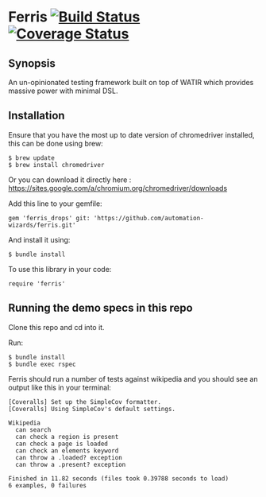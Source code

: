 # Ferris [![Build Status](https://travis-ci.org/automation-wizards/ferris.svg?branch=master)](https://travis-ci.org/automation-wizards/ferris) [![Coverage Status](https://coveralls.io/repos/github/automation-wizards/ferris/badge.svg?branch=master)](https://coveralls.io/github/automation-wizards/ferris?branch=master)

## Synopsis

An un-opinionated testing framework built on top of WATIR which provides massive power with minimal DSL. 

## Installation

Ensure that you have the most up to date version of chromedriver installed, this can be done using brew:

    $ brew update
    $ brew install chromedriver
    
Or you can download it directly here : https://sites.google.com/a/chromium.org/chromedriver/downloads

Add this line to your gemfile:

    gem 'ferris_drops' git: 'https://github.com/automation-wizards/ferris.git'

And install it using:

    $ bundle install
    
To use this library in your code:

    require 'ferris'

## Running the demo specs in this repo

Clone this repo and cd into it.

Run:

    $ bundle install
    $ bundle exec rspec
    
Ferris should run a number of tests against wikipedia and you should see an output like this in your terminal:

    [Coveralls] Set up the SimpleCov formatter.
    [Coveralls] Using SimpleCov's default settings.
    
    Wikipedia
      can search
      can check a region is present
      can check a page is loaded
      can check an elements keyword
      can throw a .loaded? exception
      can throw a .present? exception
    
    Finished in 11.82 seconds (files took 0.39788 seconds to load)
    6 examples, 0 failures

